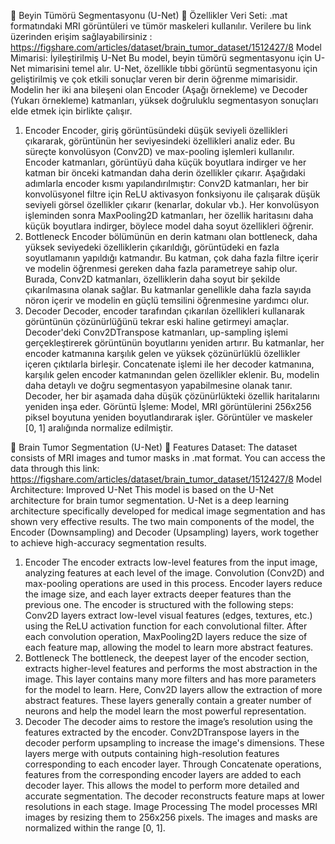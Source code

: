 🧠 Beyin Tümörü Segmentasyonu (U-Net) 
📌 Özellikler
Veri Seti: .mat formatındaki MRI görüntüleri ve tümör maskeleri kullanılır. Verilere bu link üzerinden erişim sağlayabilirsiniz  : https://figshare.com/articles/dataset/brain_tumor_dataset/1512427/8
Model Mimarisi: İyileştirilmiş U-Net
Bu model, beyin tümörü segmentasyonu için U-Net mimarisini temel alır. U-Net, özellikle tıbbi görüntü segmentasyonu için geliştirilmiş ve çok etkili sonuçlar veren bir derin öğrenme mimarisidir. Modelin her iki ana bileşeni olan Encoder (Aşağı örnekleme) ve Decoder (Yukarı örnekleme) katmanları, yüksek doğruluklu segmentasyon sonuçları elde etmek için birlikte çalışır.
1. Encoder 
Encoder, giriş görüntüsündeki düşük seviyeli özellikleri çıkararak, görüntünün her seviyesindeki özellikleri analiz eder. Bu süreçte konvolüsyon (Conv2D) ve max-pooling işlemleri kullanılır. Encoder katmanları, görüntüyü daha küçük boyutlara indirger ve her katman bir önceki katmandan daha derin özellikler çıkarır. Aşağıdaki adımlarla encoder kısmı yapılandırılmıştır:
Conv2D katmanları, her bir konvolüsyonel filtre için ReLU aktivasyon fonksiyonu ile çalışarak düşük seviyeli görsel özellikler çıkarır (kenarlar, dokular vb.).
Her konvolüsyon işleminden sonra MaxPooling2D katmanları, her özellik haritasını daha küçük boyutlara indirger, böylece model daha soyut özellikleri öğrenir.
2. Bottleneck 
Encoder bölümünün en derin katmanı olan bottleneck, daha yüksek seviyedeki özelliklerin çıkarıldığı, görüntüdeki en fazla soyutlamanın yapıldığı katmandır. Bu katman, çok daha fazla filtre içerir ve modelin öğrenmesi gereken daha fazla parametreye sahip olur.
Burada, Conv2D katmanları, özelliklerin daha soyut bir şekilde çıkarılmasına olanak sağlar. Bu katmanlar genellikle daha fazla sayıda nöron içerir ve modelin en güçlü temsilini öğrenmesine yardımcı olur.
3. Decoder 
Decoder, encoder tarafından çıkarılan özellikleri kullanarak görüntünün çözünürlüğünü tekrar eski haline getirmeyi amaçlar. Decoder'deki Conv2DTranspose katmanları, up-sampling işlemi gerçekleştirerek görüntünün boyutlarını yeniden artırır. Bu katmanlar, her encoder katmanına karşılık gelen ve yüksek çözünürlüklü özellikler içeren çıktılarla birleşir.
Concatenate işlemi ile her decoder katmanına, karşılık gelen encoder katmanından gelen özellikler eklenir. Bu, modelin daha detaylı ve doğru segmentasyon yapabilmesine olanak tanır.
Decoder, her bir aşamada daha düşük çözünürlükteki özellik haritalarını yeniden inşa eder.
Görüntü İşleme: Model, MRI görüntülerini 256x256 piksel boyutuna yeniden boyutlandırarak işler. Görüntüler ve maskeler [0, 1] aralığında normalize edilmiştir.


🧠 Brain Tumor Segmentation (U-Net)
📌 Features
Dataset: The dataset consists of MRI images and tumor masks in .mat format. You can access the data through this link: https://figshare.com/articles/dataset/brain_tumor_dataset/1512427/8
Model Architecture: Improved U-Net
This model is based on the U-Net architecture for brain tumor segmentation. U-Net is a deep learning architecture specifically developed for medical image segmentation and has shown very effective results. The two main components of the model, the Encoder (Downsampling) and Decoder (Upsampling) layers, work together to achieve high-accuracy segmentation results.
1. Encoder
The encoder extracts low-level features from the input image, analyzing features at each level of the image. Convolution (Conv2D) and max-pooling operations are used in this process. Encoder layers reduce the image size, and each layer extracts deeper features than the previous one. The encoder is structured with the following steps:
Conv2D layers extract low-level visual features (edges, textures, etc.) using the ReLU activation function for each convolutional filter.
After each convolution operation, MaxPooling2D layers reduce the size of each feature map, allowing the model to learn more abstract features.
2. Bottleneck
The bottleneck, the deepest layer of the encoder section, extracts higher-level features and performs the most abstraction in the image. This layer contains many more filters and has more parameters for the model to learn.
Here, Conv2D layers allow the extraction of more abstract features. These layers generally contain a greater number of neurons and help the model learn the most powerful representation.
3. Decoder
The decoder aims to restore the image’s resolution using the features extracted by the encoder. Conv2DTranspose layers in the decoder perform upsampling to increase the image's dimensions. These layers merge with outputs containing high-resolution features corresponding to each encoder layer.
Through Concatenate operations, features from the corresponding encoder layers are added to each decoder layer. This allows the model to perform more detailed and accurate segmentation.
The decoder reconstructs feature maps at lower resolutions in each stage.
Image Processing
The model processes MRI images by resizing them to 256x256 pixels. The images and masks are normalized within the range [0, 1].
